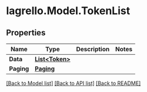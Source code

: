 
# lagrello.Model.TokenList

## Properties

Name | Type | Description | Notes
------------ | ------------- | ------------- | -------------
**Data** | [**List&lt;Token&gt;**](Token.md) |  | 
**Paging** | [**Paging**](Paging.md) |  | 

[[Back to Model list]](../README.md#documentation-for-models)
[[Back to API list]](../README.md#documentation-for-api-endpoints)
[[Back to README]](../README.md)

